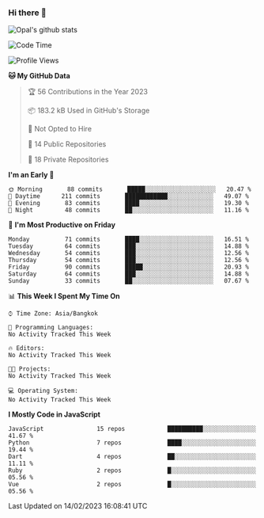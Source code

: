 ### Hi there 👋

![Opal's github stats](https://github-readme-stats.vercel.app/api?username=coolkidneversleep&count_private=true&show_icons=true&theme=radical)


<!--START_SECTION:waka-->
![Code Time](http://img.shields.io/badge/Code%20Time-64%20hrs%2038%20mins-blue)

![Profile Views](http://img.shields.io/badge/Profile%20Views-1-blue)

**🐱 My GitHub Data** 

> 🏆 56 Contributions in the Year 2023
 > 
> 📦 183.2 kB Used in GitHub's Storage 
 > 
> 🚫 Not Opted to Hire
 > 
> 📜 14 Public Repositories 
 > 
> 🔑 18 Private Repositories  
 > 
**I'm an Early 🐤** 

```text
🌞 Morning       88 commits       █████░░░░░░░░░░░░░░░░░░░░   20.47 % 
🌆 Daytime      211 commits       ████████████░░░░░░░░░░░░░   49.07 % 
🌃 Evening       83 commits       ████░░░░░░░░░░░░░░░░░░░░░   19.30 % 
🌙 Night         48 commits       ██░░░░░░░░░░░░░░░░░░░░░░░   11.16 % 

```
📅 **I'm Most Productive on Friday** 

```text
Monday          71 commits       ████░░░░░░░░░░░░░░░░░░░░░   16.51 % 
Tuesday         64 commits       ███░░░░░░░░░░░░░░░░░░░░░░   14.88 % 
Wednesday       54 commits       ███░░░░░░░░░░░░░░░░░░░░░░   12.56 % 
Thursday        54 commits       ███░░░░░░░░░░░░░░░░░░░░░░   12.56 % 
Friday          90 commits       █████░░░░░░░░░░░░░░░░░░░░   20.93 % 
Saturday        64 commits       ███░░░░░░░░░░░░░░░░░░░░░░   14.88 % 
Sunday          33 commits       ██░░░░░░░░░░░░░░░░░░░░░░░   07.67 % 

```


📊 **This Week I Spent My Time On** 

```text
⌚︎ Time Zone: Asia/Bangkok

💬 Programming Languages: 
No Activity Tracked This Week

🔥 Editors: 
No Activity Tracked This Week

🐱‍💻 Projects: 
No Activity Tracked This Week

💻 Operating System: 
No Activity Tracked This Week

```

**I Mostly Code in JavaScript** 

```text
JavaScript               15 repos            ██████████░░░░░░░░░░░░░░░   41.67 % 
Python                   7 repos             ████░░░░░░░░░░░░░░░░░░░░░   19.44 % 
Dart                     4 repos             ██░░░░░░░░░░░░░░░░░░░░░░░   11.11 % 
Ruby                     2 repos             █░░░░░░░░░░░░░░░░░░░░░░░░   05.56 % 
Vue                      2 repos             █░░░░░░░░░░░░░░░░░░░░░░░░   05.56 % 

```



 Last Updated on 14/02/2023 16:08:41 UTC
<!--END_SECTION:waka-->
